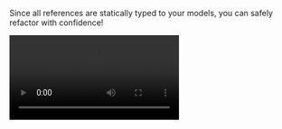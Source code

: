 
Since all references are statically typed to your models, you can safely refactor with confidence!

<video autoplay="autoplay" loop="loop" controls>
    <source src="/img/features/safe-refactoring.mp4" type="video/mp4">
</video>
